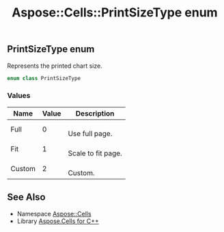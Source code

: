 ﻿---
title: Aspose::Cells::PrintSizeType enum
linktitle: PrintSizeType
second_title: Aspose.Cells for C++ API Reference
description: 'Aspose::Cells::PrintSizeType enum. Represents the printed chart size in C++.'
type: docs
weight: 25600
url: /cpp/aspose.cells/printsizetype/
---
## PrintSizeType enum


Represents the printed chart size.

```cpp
enum class PrintSizeType
```

### Values

| Name | Value | Description |
| --- | --- | --- |
| Full | 0 | <br>Use full page. |
| Fit | 1 | <br>Scale to fit page. |
| Custom | 2 | <br>Custom. |

## See Also

* Namespace [Aspose::Cells](../)
* Library [Aspose.Cells for C++](../../)
